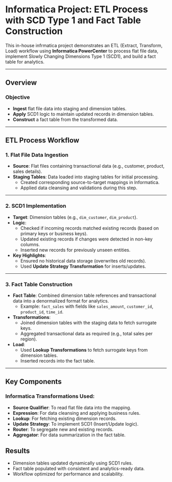 # Informatica Project: ETL Process with SCD Type 1 and Fact Table Construction

This in-house infrmatica project demonstrates an ETL (Extract, Transform, Load) workflow using **Informatica PowerCenter** to process flat file data, implement Slowly Changing Dimensions Type 1 (SCD1), and build a fact table for analytics.

---

## Overview

### Objective
- **Ingest** flat file data into staging and dimension tables.
- **Apply** SCD1 logic to maintain updated records in dimension tables.
- **Construct** a fact table from the transformed data.

---

## ETL Process Workflow

### 1. **Flat File Data Ingestion**
- **Source**: Flat files containing transactional data (e.g., customer, product, sales details).
- **Staging Tables**: Data loaded into staging tables for initial processing.
  - Created corresponding source-to-target mappings in Informatica.
  - Applied data cleansing and validations during this step.

---

### 2. **SCD1 Implementation**
- **Target**: Dimension tables (e.g., `dim_customer`, `dim_product`).
- **Logic**:
  - Checked if incoming records matched existing records (based on primary keys or business keys).
  - Updated existing records if changes were detected in non-key columns.
  - Inserted new records for previously unseen entities.
- **Key Highlights**:
  - Ensured no historical data storage (overwrites old records).
  - Used **Update Strategy Transformation** for inserts/updates.

---

### 3. **Fact Table Construction**
- **Fact Table**: Combined dimension table references and transactional data into a denormalized format for analytics.
  - Example: `fact_sales` with fields like `sales_amount`, `customer_id`, `product_id`, `time_id`.
- **Transformations**:
  - Joined dimension tables with the staging data to fetch surrogate keys.
  - Aggregated transactional data as required (e.g., total sales per region).
- **Load**:
  - Used **Lookup Transformations** to fetch surrogate keys from dimension tables.
  - Inserted records into the fact table.

---

## Key Components

### Informatica Transformations Used:
- **Source Qualifier**: To read flat file data into the mapping.
- **Expression**: For data cleansing and applying business rules.
- **Lookup**: For fetching existing dimension records.
- **Update Strategy**: To implement SCD1 (Insert/Update logic).
- **Router**: To segregate new and existing records.
- **Aggregator**: For data summarization in the fact table.

## Results
- Dimension tables updated dynamically using SCD1 rules.
- Fact table populated with consistent and analytics-ready data.
- Workflow optimized for performance and scalability.


